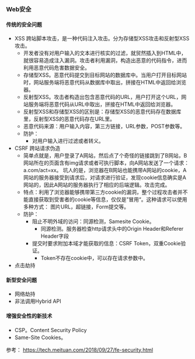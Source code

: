 ### Web安全

#### 传统的安全问题
- XSS 跨站脚本攻击，是一种代码注入攻击。分为存储型XSS攻击和反射型XSS攻击。
    + 开发者没有对用户输入的文本进行核实的过滤，就贸然插入到HTML中，就很容易造成注入漏洞。攻击者利用漏洞，构造出恶意的代码指令，进而利用恶意代码危害数据安全。
    + 存储型XSS。恶意代码提交到目标网站的数据库中。当用户打开目标网站时，网站服务端将恶意代码从数据库中取出，拼接在HTML中返回给浏览器。
    + 反射型XSS。攻击者构造出包含恶意代码的URL，用户打开这个URL，网站服务端将恶意代码从URL中取出，拼接在HTML中返回给浏览器。
    + 反射型XSS和存储型XSS的区别是：存储型XSS的恶意代码存在数据库里，反射型XSS的恶意代码存在URL里。
    + 恶意代码来源：用户输入内容，第三方链接，URL参数，POST参数等。
    + 防护：
        + 对用户输入进行过滤或者转义。
- CSRF 跨站请求伪造
    + 简单点就是，用户登录了A网站，然后点了个奇怪的链接跳到了B网站，B网站所在的页面含有img请求或者可执行脚本，向A网站发送了一个请求：a.com/act=xx。
      坑人的是，浏览器在B网站也能携带A网站的cookie，A网站的服务器接受到请求后，对请求进行验证，发现cookie信息确实是A网站的，因此A网站的服务器执行了相应的后端逻辑。攻击完成。
    + 特点：利用了浏览器能够携带第三方cookie的漏洞，整个过程攻击者并不能直接获取到受害者的cookie等信息，仅仅是”冒用“。这种请求可以使用多种方式：
      图片URL，超链接，Form提交等。
    + 防护：
        + 阻止不明外域的访问：同源检测，Samesite Cookie。
            + 同源检测。服务器检查http请求头中的Origin Header和Referer Header字段
        + 提交时要求附加本域才能获取的信息：CSRF Token，双重Cookie验证。
            + Token不存在cookie中，可以存在请求参数中。
- 点击劫持



#### 新型安全问题
- 网络劫持
- 非法调用Hybrid API

#### 增强安全性的新技术
- CSP。Content Security Policy
- Same-Site Cookies。

参考：
https://tech.meituan.com/2018/09/27/fe-security.html

